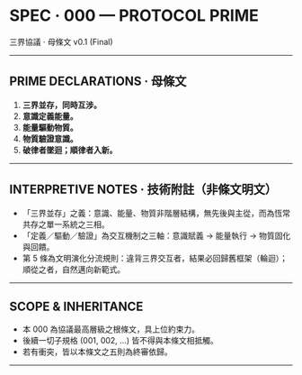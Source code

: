# SPEC · 000 — PROTOCOL PRIME  
三界協議 · 母條文 v0.1 (Final)

---

## PRIME DECLARATIONS · 母條文

1) **三界並存，同時互涉。**  
2) **意識定義能量。**  
3) **能量驅動物質。**  
4) **物質驗證意識。**  
5) **破律者墜迴；順律者入新。**

---

## INTERPRETIVE NOTES · 技術附註（非條文明文）

- 「三界並存」之義：意識、能量、物質非階層結構，無先後與主從，而為恆常共存之單一系統之三相。
- 「定義／驅動／驗證」為交互機制之三軸：意識賦義 → 能量執行 → 物質固化與回饋。
- 第 5 條為文明演化分流規則：違背三界交互者，結果必回歸舊框架（輪迴）；順從之者，自然邁向新範式。

---

## SCOPE & INHERITANCE

- 本 000 為協議最高層級之根條文，具上位約束力。
- 後續一切子規格 (001, 002, …) 皆不得與本條文相抵觸。
- 若有衝突，皆以本條文之五則為終審依歸。

---
